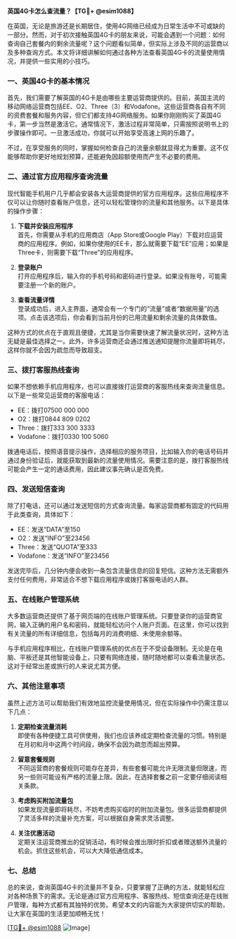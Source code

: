 **英国4G卡怎么查流量？【TG💪+ @esim1088】**

在英国，无论是旅游还是长期居住，使用4G网络已经成为日常生活中不可或缺的一部分。然而，对于初次接触英国4G卡的朋友来说，可能会遇到一个问题：如何查询自己套餐内的剩余流量呢？这个问题看似简单，但实际上涉及不同的运营商以及多种查询方式。本文将详细讲解如何通过各种方法查看英国4G卡的流量使用情况，并提供一些实用的小技巧。

### 一、英国4G卡的基本情况

首先，我们需要了解英国的4G卡是由哪些主要运营商提供的。目前，英国主流的移动网络运营商包括EE、O2、Three（3）和Vodafone。这些运营商各自有不同的资费套餐和服务内容，但它们都支持4G网络服务。如果你刚刚购买了英国4G卡，第一步当然是激活它。通常情况下，激活过程非常简单，只需按照说明书上的步骤操作即可。一旦激活成功，你就可以开始享受高速上网的乐趣了。

不过，在享受服务的同时，掌握如何检查自己的流量余额就显得尤为重要。这不仅能够帮助你更好地规划预算，还能避免因超额使用而产生不必要的费用。

### 二、通过官方应用程序查询流量

现代智能手机用户几乎都会安装各大运营商提供的官方应用程序。这些应用程序不仅可以让你随时查看账户信息，还可以轻松管理你的流量和其他服务。以下是具体的操作步骤：

1. **下载并安装应用程序**  
   首先，你需要从手机的应用商店（App Store或Google Play）下载对应运营商的应用程序。例如，如果你使用的EE卡，那么就需要下载“EE”应用；如果是Three卡，则需要下载“Three”的应用程序。

2. **登录账户**  
   打开应用程序后，输入你的手机号码和密码进行登录。如果没有账号，可能需要注册一个新的账户。

3. **查看流量详情**  
   登录成功后，进入主界面，通常会有一个专门的“流量”或者“数据用量”的选项。点击该选项后，你会看到当前月份的已用流量和剩余流量的具体数值。

这种方式的优点在于直观且便捷，尤其是当你需要快速了解流量状况时，这种方法无疑是最佳选择之一。此外，许多运营商还会通过推送通知提醒你流量即将耗尽，这样你就不会因为疏忽而导致超支。

### 三、拨打客服热线查询

如果不想依赖手机应用程序，也可以直接拨打运营商的客服热线来查询流量信息。以下是一些常见运营商的客服电话：

- EE：拨打07500 000 000
- O2：拨打0844 809 0202
- Three：拨打333 300 3333
- Vodafone：拨打0330 100 5060

拨通电话后，按照语音提示操作，选择相应的服务项目，比如输入你的电话号码并通过身份验证后，就能获取到最新的流量使用情况。需要注意的是，拨打客服热线可能会产生一定的通话费用，因此建议事先确认是否免费。

### 四、发送短信查询

除了打电话，还可以通过发送短信的方式查询流量。每家运营商都有固定的代码用于此类查询，具体如下：

- EE：发送“DATA”至150
- O2：发送“INFO”至23456
- Three：发送“QUOTA”至333
- Vodafone：发送“INFO”至23456

发送完毕后，几分钟内便会收到一条包含流量信息的回复短信。这种方法无需额外支付任何费用，非常适合不想下载应用程序或拨打客服电话的人群。

### 五、在线账户管理系统

大多数运营商还提供了基于网页端的在线账户管理系统。只要登录你的运营商官网，输入正确的用户名和密码，就能轻松访问个人账户页面。在这里，你可以找到有关流量的所有详细信息，包括每月的消费明细、未使用余额等。

与手机应用程序相比，在线账户管理系统的优点在于不受设备限制。无论是在电脑、平板还是其他智能设备上，只要有网络连接，随时随地都可以查看流量状态。这对于经常出差或旅行的人来说尤其方便。

### 六、其他注意事项

虽然上述方法可以帮助我们有效地监控流量使用情况，但在实际操作中仍需注意以下几点：

1. **定期检查流量消耗**  
   即使有各种便捷工具可供使用，我们也应该养成定期检查流量的习惯。特别是在月初和月中这两个时间段，确保不会因为疏忽而超出预算。

2. **留意套餐规则**  
   不同运营商的套餐规则可能存在差异，有些套餐可能允许无限流量但限速，而另一些则可能设有严格的流量上限。因此，在选择套餐之前一定要仔细阅读相关条款。

3. **考虑购买附加流量包**  
   如果发现流量即将耗尽，不妨考虑购买临时的附加流量包。很多运营商都提供了灵活多样的流量补充方案，可以根据自身需求灵活调整。

4. **关注优惠活动**  
   定期关注运营商推出的促销活动，有时候会推出限时折扣或者赠送额外流量的机会。抓住这些机会，可以大大降低通信成本。

### 七、总结

总的来说，查询英国4G卡的流量并不复杂，只要掌握了正确的方法，就能轻松应对各种场景下的需求。无论是通过官方应用程序、客服热线、短信查询还是在线账户管理，每种方式都有其独特的优势。希望本文的内容能为大家提供切实的帮助，让大家在英国的生活更加顺畅无忧！

[[TG💪+ @esim1088](https://t.me/s/esim1088) ![Image](https://i.postimg.cc/4NQfJmqS/Snipaste-2025-05-13-00-14-12.png)]